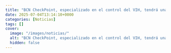 ```yaml
---
title: "BCN CheckPoint, especializado en el control del VIH, tendrá una nueva sede y ampliará servicios para las mujeres trans"
date: 2025-07-04T13:14:10+0000
categories: [Noticias]
tags: []
cover:
  image: "/images/noticias/"
  alt: "BCN CheckPoint, especializado en el control del VIH, tendrá una nueva sede y ampliará servicios para las mujeres trans"
  hidden: false
---
```



